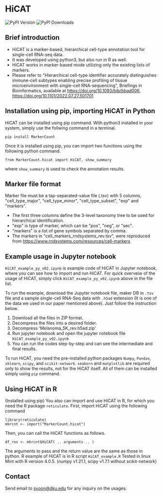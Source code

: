 # HiCAT

![PyPI Version](https://img.shields.io/pypi/v/MarkerCount.svg)  ![PyPI Downloads](https://img.shields.io/pypi/dm/MarkerCount.svg) 

## Brief introduction
- HiCAT is a marker-based, hierarchical cell-type annotation tool for single-cell RNA-seq data.
- It was developed using python3, but also run in R as well.
- HiCAT works in marker-based mode utilizing only the existing lists of markers.
- Please refer to "Hierarchical cell-type identifier accurately distinguishes immune-cell subtypes enabling precise profiling of tissue microenvironment with single-cell RNA-sequencing", Briefings in Bioinformatics, available at https://doi.org/10.1093/bib/bbad006,  https://doi.org/10.1101/2022.07.27.501701

## Installation using pip, importing HiCAT in Python

HiCAT can be installed using pip command. With python3 installed in your system, simply use the follwing command in a terminal.

`pip install MarkerCount`

Once it is installed using pip, you can import two functions using the following python command.

`from MarkerCount.hicat import HiCAT, show_summary`

where `show_summary` is used to check the annotation results.

## Marker file format

Marker file must be a tap-separated-value file (.tsv) with 5 columns, "cell_type_major", "cell_type_minor", "cell_type_subset", "exp" and "markers".
- The first three columns define the 3-level taxonomy tree to be used for hierarchical identification.
- "exp" is type of marker, which can be "pos", "neg", or "sec".
- "markers" is a list of gene symbols separated by comma.
- The markers in "cell_markers_rndsystems_rev.tsv", were reproduced from https://www.rndsystems.com/resources/cell-markers

## Example usage in Jupyter notebook

`HiCAT_example_py_v02.ipynb` is example code of HiCAT in Jupyter notebook, where you can see how to import and run HiCAT. For quick overveiw of the usage of HiCAT, simply click `HiCAT_example_py_v02.ipynb` above in the file list.

To run the example, download the Jupyter notebook file, maker DB in `.tsv` file and a sample single-cell RNA-Seq data with `.h5ad` extension (It is one of the data we used in our paper mentioned above). Just follow the instruction below.

1. Download all the files in ZIP format.
2. Decompress the files into a desired folder.
3. Decompress 'Melanoma_5K_rev.h5ad.zip'
4. Run jupyter notebook and open the jupyter notebook file `HiCAT_example_py_v02.ipynb`
5. You can run the codes step-by-step and can see the intermediate and final results.

To run HiCAT, you need the pre-installed python packages `Numpy`, `Pandas`, `sklearn`, `scipy`, and `scikit-network`.
`seaborn` and `matplotlib` are required only to show the results, not for the HiCAT itself.
All of them can be installed simply using `pip` command.

## Using HiCAT in R

(Installed using pip) You also can import and use HiCAT in R, for which you need the R package `reticulate`.
First, import HiCAT using the following command

`library(reticulate)`  
`mkrcnt <- import("MarkerCount.hicat")`

Then, you can call the HiCAT functions as follows.

`df_res <- mkrcnt$HiCAT( .. arguments .. )` 

The arguments to pass and the return value are the same as those in python.
R example of HiCAT is in R script `HiCAT_example.R`
Tested in linux Mint with R version 4.0.5. (numpy v1.21.1, scipy v1.7.1 without scikit-network)

## Contact
Send email to syoon@dku.edu for any inquiry on the usages.


